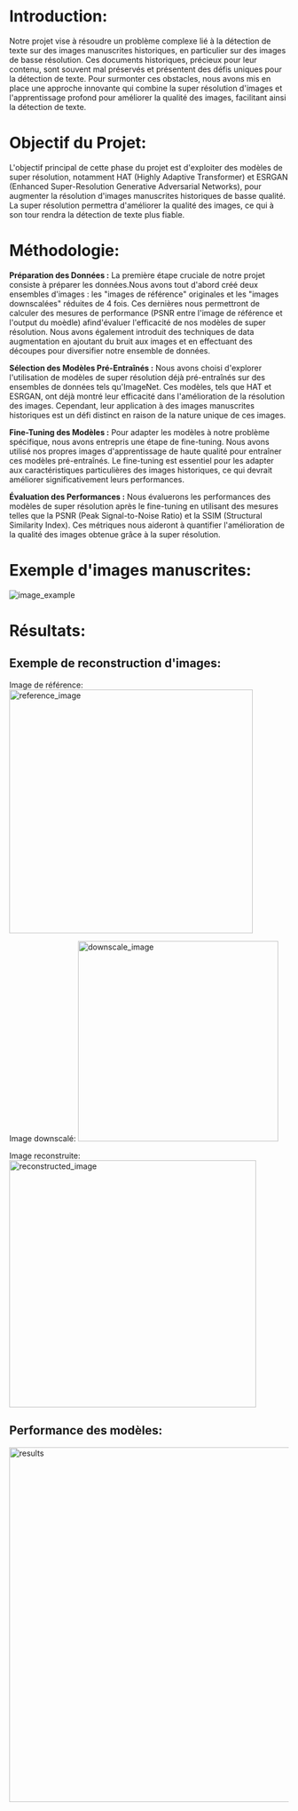 # Introduction:

Notre projet vise à résoudre un problème complexe lié à la détection de texte sur des images manuscrites historiques, en particulier sur des images de basse résolution. Ces documents historiques, précieux pour leur contenu, sont souvent mal préservés et présentent des défis uniques pour la détection de texte. Pour surmonter ces obstacles, nous avons mis en place une approche innovante qui combine la super résolution d'images et l'apprentissage profond pour améliorer la qualité des images, facilitant ainsi la détection de texte.

# Objectif du Projet:

L'objectif principal de cette phase du projet est d'exploiter des modèles de super résolution, notamment HAT (Highly Adaptive Transformer) et ESRGAN (Enhanced Super-Resolution Generative Adversarial Networks), pour augmenter la résolution d'images manuscrites historiques de basse qualité. La super résolution permettra d'améliorer la qualité des images, ce qui à son tour rendra la détection de texte plus fiable.

# Méthodologie:

<b>Préparation des Données :</b> La première étape cruciale de notre projet consiste à préparer les données.Nous avons tout d'abord créé deux ensembles d'images : les "images de référence" originales et les "images downscalées" réduites de 4 fois. Ces dernières nous permettront de calculer des mesures de performance (PSNR entre l'image de référence et l'output du moèdle) afind'évaluer l'efficacité de nos modèles de super résolution. Nous avons également introduit des techniques de data augmentation en ajoutant du bruit aux images et en effectuant des découpes pour diversifier notre ensemble de données.

<b>Sélection des Modèles Pré-Entraînés :</b> Nous avons choisi d'explorer l'utilisation de modèles de super résolution déjà pré-entraînés sur des ensembles de données tels qu'ImageNet. Ces modèles, tels que HAT et ESRGAN, ont déjà montré leur efficacité dans l'amélioration de la résolution des images. Cependant, leur application à des images manuscrites historiques est un défi distinct en raison de la nature unique de ces images.

<b>Fine-Tuning des Modèles :</b> Pour adapter les modèles à notre problème spécifique, nous avons entrepris une étape de fine-tuning. Nous avons utilisé nos propres images d'apprentissage de haute qualité pour entraîner ces modèles pré-entraînés. Le fine-tuning est essentiel pour les adapter aux caractéristiques particulières des images historiques, ce qui devrait améliorer significativement leurs performances.

<b>Évaluation des Performances :</b> Nous évaluerons les performances des modèles de super résolution après le fine-tuning en utilisant des mesures telles que la PSNR (Peak Signal-to-Noise Ratio) et la SSIM (Structural Similarity Index). Ces métriques nous aideront à quantifier l'amélioration de la qualité des images obtenue grâce à la super résolution.

# Exemple d'images manuscrites:

![image_example](https://github.com/AmineM89/Super-resolution_of_historical_documents/assets/93427646/f61cff6b-5ba5-41ff-9a51-ac9ddf423e6c)

# Résultats:
## Exemple de reconstruction d'images:
Image de référence:
<img width="439" alt="reference_image" src="https://github.com/AmineM89/Super-resolution_of_historical_documents/assets/93427646/4b6e5b98-ed70-472a-b0d3-7bc6d3fafb45">

Image downscalé:
<img width="361" alt="downscale_image" src="https://github.com/AmineM89/Super-resolution_of_historical_documents/assets/93427646/91420d24-aee3-4721-a44c-cad441be678a">

Image reconstruite:
<img width="445" alt="reconstructed_image" src="https://github.com/AmineM89/Super-resolution_of_historical_documents/assets/93427646/44be778e-42d0-4c8e-8b7d-f1503053062e">

## Performance des modèles:
<img width="639" alt="results" src="https://github.com/AmineM89/Super-resolution_of_historical_documents/assets/93427646/2e3cf4e6-6f6d-47f1-afd3-f635cffdaec9">
